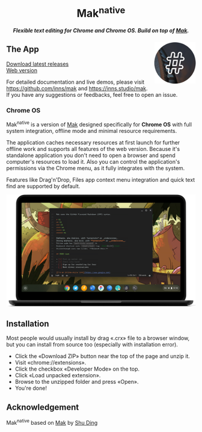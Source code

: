 <h1 align="center">Mak<sup>native<sup></h1>

<h5 align="center">Flexible text editing for Chrome and Chrome OS. Build on top of <a href="https://github.com/inns/mak">Mak</a>.</h5>

<img src='icon.png' width=110 height=110 align='right'/>

## The App
[Download latest releases](https://github.com/vladimirkosolapov/mak-native/releases)  
[Web version](https://github.com/inns/mak)

For detailed documentation and live demos, please visit https://github.com/inns/mak and https://inns.studio/mak.  
If you have any suggestions or feedbacks, feel free to open an issue.

### Chrome OS

Mak<sup>native</sup> is a version of [Mak](https://mak.ink) designed specifically for **Chrome OS** with full system integration, offline mode and minimal resource requirements.

The application caches necessary resources at first launch for further offline work and supports all features of the web version. Because it's standalone application you don't need to open a browser and spend computer's resources to load it. Also you can control the application's permissions via the Chrome menu, as it fully integrates with the system.

Features like Drag'n'Drop, Files app context menu integration and quick text find are supported by default.

<div align="center">
  <img src='preview.png' width=625 />
</div>

## Installation

Most people would usually install by drag «.crx» file to a browser window, but you can install from source too (especially with installation error).

* Click the «Download ZIP» button near the top of the page and unzip it.
* Visit «chrome://extensions».
* Click the checkbox «Developer Mode» on the top.
* Click «Load unpacked extension».
* Browse to the unzipped folder and press «Open».
* You're done!

## Acknowledgement

Mak<sup>native</sup> based on [Mak](https://mak.ink) by [Shu Ding](https://shud.in)